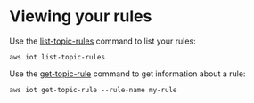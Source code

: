 # Viewing your rules<a name="iot-view-rules"></a>

Use the [list\-topic\-rules](https://docs.aws.amazon.com/cli/latest/reference/iot/list-topic-rules.html) command to list your rules:

```
aws iot list-topic-rules
```

Use the [get\-topic\-rule](https://docs.aws.amazon.com/cli/latest/reference/iot/get-topic-rule.html) command to get information about a rule:

```
aws iot get-topic-rule --rule-name my-rule
```